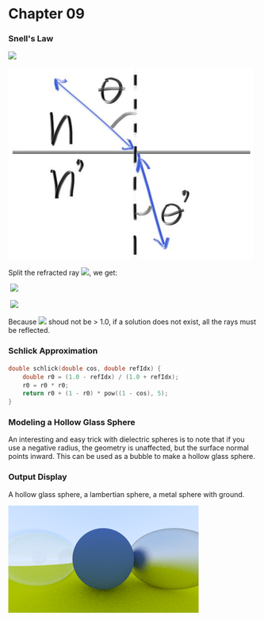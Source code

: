 # Chapter 09

### Snell's Law

![](http://latex.codecogs.com/gif.latex?\eta%20\cdot%20\sin\theta%20=%20\eta%27%20\cdot%20\sin\theta%27)

![fig.ray-refract](note%20images/fig.ray-refract.jpg)

Split the refracted ray ![](http://latex.codecogs.com/gif.latex?\mathbf{R%27}%20=%20\mathbf{R%27}_{\parallel}%20+%20\mathbf{R%27}_{\bot}), we get:

​	![](http://latex.codecogs.com/gif.latex?\mathbf{R%27}_{\parallel}%20=%20\frac{\eta}{\eta%27}%20(\mathbf{R}%20+%20\cos\theta%20\mathbf{n})%20=%20\frac{\eta}{\eta%27}%20(\mathbf{R}%20+%20(\mathbf{-R}%20\cdot%20\mathbf{n})%20\mathbf{n}))

​	![](http://latex.codecogs.com/gif.latex?\mathbf{R%27}_{\bot}%20=%20-\sqrt{1%20-%20|\mathbf{R%27}_{\parallel}|^2}%20\mathbf{n})



Because ![](http://latex.codecogs.com/gif.latex?\sin\theta%27%20=%20\frac{\eta}{\eta%27}%20\cdot%20\sin\theta) shoud not be > 1.0, if a solution does not exist, all the rays must be reflected.



### Schlick Approximation

```cpp
double schlick(double cos, double refIdx) {
	double r0 = (1.0 - refIdx) / (1.0 + refIdx);
	r0 = r0 * r0;
	return r0 + (1 - r0) * pow((1 - cos), 5);
}
```



### Modeling a Hollow Glass Sphere

An interesting and easy trick with dielectric spheres is to note that if you use a negative radius, the geometry is unaffected, but the surface normal points inward. This can be used as a bubble to make a hollow glass sphere.



### Output Display

A hollow glass sphere, a lambertian sphere, a metal sphere with ground.

![output](output.png)


